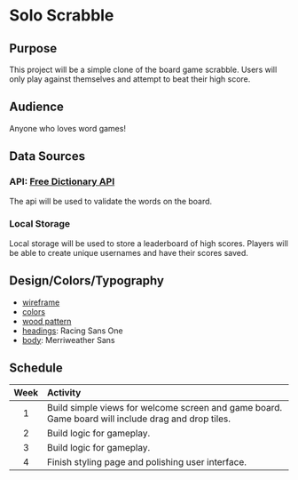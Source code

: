# Solo Scrabble

## Purpose

This project will be a simple clone of the board game scrabble. Users will only play against themselves and attempt to beat their high score.

## Audience

Anyone who loves word games!

## Data Sources

### API: [Free Dictionary API](https://dictionaryapi.dev/)

The api will be used to validate the words on the board.

### Local Storage

Local storage will be used to store a leaderboard of high scores. Players will be able to create unique usernames and have their scores saved.

## Design/Colors/Typography

- [wireframe](https://wireframe.cc/cshdBf)
- [colors](https://coolors.co/335c67-fff3b0-e09f3e-9e2a2b-540b0e)
- [wood pattern](https://www.transparenttextures.com/wood-pattern.html)
- [headings](https://fonts.google.com/specimen/Racing+Sans+One): Racing Sans One
- [body](https://fonts.google.com/specimen/Merriweather+Sans): Merriweather Sans

## Schedule

| Week | Activity                                                                                           |
| :--: | :------------------------------------------------------------------------------------------------- |
|  1   | Build simple views for welcome screen and game board. Game board will include drag and drop tiles. |
|  2   | Build logic for gameplay.                                                                          |
|  3   | Build logic for gameplay.                                                                          |
|  4   | Finish styling page and polishing user interface.                                                  |
